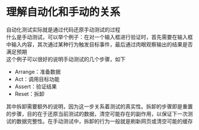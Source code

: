 # 理解自动化和手动的关系
自动化测试实际就是通过代码还原手动测试的过程  
什么是手动测试，可以举个例子：在对一个输入框进行验证时，首先需要在输入框中输入内容，其次通过某种行为触发目标事件，最后通过肉眼观察输出的结果是否满足预期  
这个例子可以很好的说明手动测试的几个步骤，如下
- Arrange：准备数据
- Act：调用目标功能
- Assert：验证结果
- Reset：拆卸  

其中拆卸需要额外的说明，因为这一步关系着测试的真实性。拆卸的步骤即是重置的步骤，目的在于还原当前测试的数据，清空可能存在的副作用，以保证下一次测试的数据完整性。在手动测试中，拆卸的行为一般就是刷新网页或清空可能的缓存
